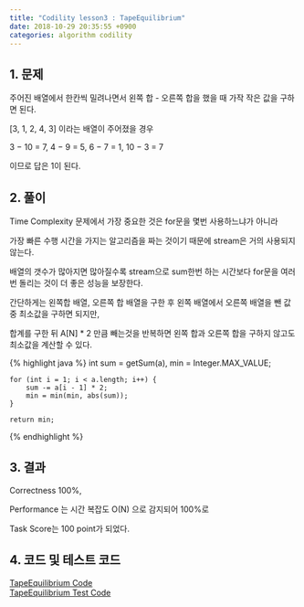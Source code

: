 ```yaml
---
title: "Codility lesson3 : TapeEquilibrium"
date: 2018-10-29 20:35:55 +0900
categories: algorithm codility
---
```


## 1. 문제

주어진 배열에서 한칸씩 밀려나면서 왼쪽 합 - 오른쪽 합을 했을 때 가작 작은 값을 구하면 된다.

[3, 1, 2, 4, 3] 이라는 배열이 주어졌을 경우

3 − 10 = 7, 4 − 9 = 5, 6 − 7 = 1, 10 − 3 = 7

이므로 답은 1이 된다.


## 2. 풀이

Time Complexity 문제에서 가장 중요한 것은 for문을 몇번 사용하느냐가 아니라

가장 빠른 수행 시간을 가지는 알고리즘을 짜는 것이기 때문에 stream은 거의 사용되지 않는다.

배열의 갯수가 많아지면 많아질수록 stream으로 sum한번 하는 시간보다 for문을 여러번 돌리는 것이 더 좋은 성능을 보장한다. 

간단하게는 왼쪽합 배열, 오른쪽 합 배열을 구한 후 왼쪽 배열에서 오른쪽 배열을 뺀 값 중 최소값을 구하면 되지만,

합계를 구한 뒤 A[N] * 2 만큼 빼는것을 반복하면 왼쪽 합과 오른쪽 합을 구하지 않고도 최소값을 계산할 수 있다. 


{% highlight java %}
    int sum = getSum(a),
        min = Integer.MAX_VALUE;
    
    for (int i = 1; i < a.length; i++) {
        sum -= a[i - 1] * 2;
        min = min(min, abs(sum));
    }
    
    return min;
{% endhighlight %}

## 3. 결과
Correctness 100%,

Performance 는 시간 복잡도 O(N) 으로 감지되어 100%로

Task Score는 100 point가 되었다.


## 4. 코드 및 테스트 코드
<div markdown="0">
    <a href="https://github.com/parksolo/algoStudy/blob/master/src/main/codility/lesson/lesson3/TapeEquilibrium.java"
       class="btn btn-success" 
       target="_blank">
       TapeEquilibrium Code
    </a>
</div>   
<div markdown="0">
    <a href="https://github.com/parksolo/algoStudy/blob/master/src/test/codility/lesson/lesson3/TapeEquilibriumTest.java"
       class="btn btn-warning" 
       target="_blank">
       TapeEquilibrium Test Code
    </a>
</div>


